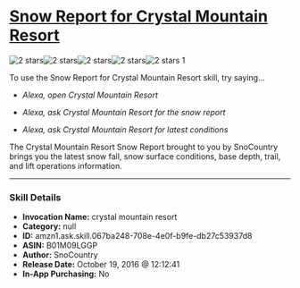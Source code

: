 # [Snow Report for Crystal Mountain Resort](http://alexa.amazon.com/#skills/amzn1.ask.skill.067ba248-708e-4e0f-b9fe-db27c53937d8)
![2 stars](../../images/ic_star_black_18dp_1x.png)![2 stars](../../images/ic_star_black_18dp_1x.png)![2 stars](../../images/ic_star_border_black_18dp_1x.png)![2 stars](../../images/ic_star_border_black_18dp_1x.png)![2 stars](../../images/ic_star_border_black_18dp_1x.png) 1

To use the Snow Report for Crystal Mountain Resort skill, try saying...

* *Alexa, open Crystal Mountain Resort*

* *Alexa, ask Crystal Mountain Resort for the snow report*

* *Alexa, ask Crystal Mountain Resort for latest conditions*

The Crystal Mountain Resort Snow Report brought to you by SnoCountry brings you the latest snow fall, snow surface conditions,  base depth, trail, and lift operations information.

***

### Skill Details

* **Invocation Name:** crystal mountain resort
* **Category:** null
* **ID:** amzn1.ask.skill.067ba248-708e-4e0f-b9fe-db27c53937d8
* **ASIN:** B01M09LGGP
* **Author:** SnoCountry
* **Release Date:** October 19, 2016 @ 12:12:41
* **In-App Purchasing:** No
